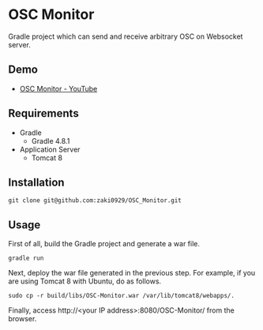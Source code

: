 # OSC Monitor
Gradle project which can send and receive arbitrary OSC on Websocket server.

## Demo
* [OSC Monitor - YouTube](https://youtu.be/F-RZwj9cGRc)

## Requirements
* Gradle
  * Gradle 4.8.1
* Application Server
  * Tomcat 8

## Installation
```
git clone git@github.com:zaki0929/OSC_Monitor.git
```

## Usage
First of all, build the Gradle project and generate a war file.
```
gradle run
```
Next, deploy the war file generated in the previous step.
For example, if you are using Tomcat 8 with Ubuntu, do as follows.
```
sudo cp -r build/libs/OSC-Monitor.war /var/lib/tomcat8/webapps/.
```
Finally, access http://&lt;your IP address&gt;:8080/OSC-Monitor/ from the browser.
